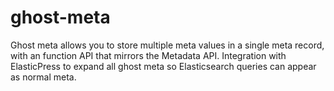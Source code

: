 # ghost-meta
Ghost meta allows you to store multiple meta values in a single meta record, with an function API that mirrors the Metadata API. Integration with ElasticPress to expand all ghost meta so Elasticsearch queries can appear as normal meta.
